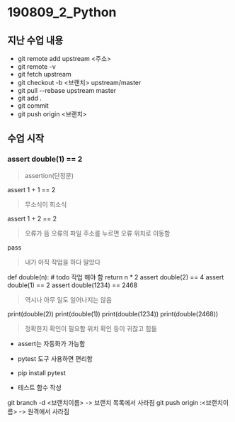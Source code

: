 # 190809_2_Python

## 지난 수업 내용
* git remote add upstream <주소>
* git remote -v
* git fetch upstream
* git checkout -b <브랜치> upstream/master
* git pull --rebase upstream master
* git add .
* git commit
* git push origin <브랜치>

## 수업 시작

### assert double(1) == 2
> assertion(단정문)

assert 1 + 1 == 2
> 무소식이 희소식

assert 1 + 2 == 2
> 오류가 뜸
> 오류의 파일 주소를 누르면 오류 위치로 이동함

pass
> 내가 아직 작업을 하다 말았다

def double(n):
    # todo 작업 해야 함
    return n * 2
assert double(2) == 4
assert double(1) == 2
assert double(1234) == 2468
> 역시나 아무 일도 일어나지는 않음

print(double(2))
print(double(1))
print(double(1234))
print(double(2468))
> 정확한지 확인이 필요함
> 위치 확인 등이 귀찮고 힘듦

* assert는 자동화가 가능함

* pytest 도구 사용하면 편리함

* pip install pytest

* 테스트 함수 작성

git branch -d <브랜치이름> -> 브랜치 목록에서 사라짐
git push origin :<브랜치이름> -> 원격에서 사라짐

